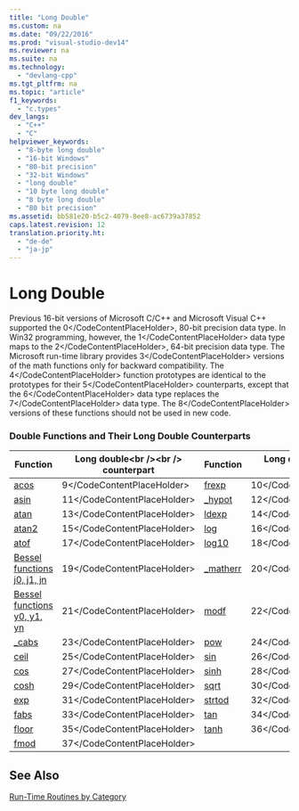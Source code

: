 ```yaml
---
title: "Long Double"
ms.custom: na
ms.date: "09/22/2016"
ms.prod: "visual-studio-dev14"
ms.reviewer: na
ms.suite: na
ms.technology: 
  - "devlang-cpp"
ms.tgt_pltfrm: na
ms.topic: "article"
f1_keywords: 
  - "c.types"
dev_langs: 
  - "C++"
  - "C"
helpviewer_keywords: 
  - "8-byte long double"
  - "16-bit Windows"
  - "80-bit precision"
  - "32-bit Windows"
  - "long double"
  - "10 byte long double"
  - "8 byte long double"
  - "80 bit precision"
ms.assetid: bb581e20-b5c2-4079-8ee8-ac6739a37852
caps.latest.revision: 12
translation.priority.ht: 
  - "de-de"
  - "ja-jp"
---
```

# Long Double
Previous 16-bit versions of Microsoft C/C++ and Microsoft Visual C++ supported the <CodeContentPlaceHolder>0\</CodeContentPlaceHolder>, 80-bit precision data type. In Win32 programming, however, the <CodeContentPlaceHolder>1\</CodeContentPlaceHolder> data type maps to the <CodeContentPlaceHolder>2\</CodeContentPlaceHolder>, 64-bit precision data type. The Microsoft run-time library provides <CodeContentPlaceHolder>3\</CodeContentPlaceHolder> versions of the math functions only for backward compatibility. The <CodeContentPlaceHolder>4\</CodeContentPlaceHolder> function prototypes are identical to the prototypes for their <CodeContentPlaceHolder>5\</CodeContentPlaceHolder> counterparts, except that the <CodeContentPlaceHolder>6\</CodeContentPlaceHolder> data type replaces the <CodeContentPlaceHolder>7\</CodeContentPlaceHolder> data type. The <CodeContentPlaceHolder>8\</CodeContentPlaceHolder> versions of these functions should not be used in new code.  
  
### Double Functions and Their Long Double Counterparts  
  
|Function|Long double\<br />\<br /> counterpart|Function|Long double\<br />\<br /> counterpart|  
|--------------|---------------------------------|--------------|---------------------------------|  
|[acos](../vs140/acos--acosf--acosl.md)|<CodeContentPlaceHolder>9\</CodeContentPlaceHolder>|[frexp](../vs140/frexp.md)|<CodeContentPlaceHolder>10\</CodeContentPlaceHolder>|  
|[asin](../vs140/asin--asinf--asinl.md)|<CodeContentPlaceHolder>11\</CodeContentPlaceHolder>|[_hypot](../vs140/hypot--hypotf--hypotl--_hypot--_hypotf--_hypotl.md)|<CodeContentPlaceHolder>12\</CodeContentPlaceHolder>|  
|[atan](../vs140/atan--atanf--atanl--atan2--atan2f--atan2l.md)|<CodeContentPlaceHolder>13\</CodeContentPlaceHolder>|[ldexp](../vs140/ldexp.md)|<CodeContentPlaceHolder>14\</CodeContentPlaceHolder>|  
|[atan2](../vs140/atan--atanf--atanl--atan2--atan2f--atan2l.md)|<CodeContentPlaceHolder>15\</CodeContentPlaceHolder>|[log](../vs140/log--logf--log10--log10f.md)|<CodeContentPlaceHolder>16\</CodeContentPlaceHolder>|  
|[atof](../vs140/atof--_atof_l--_wtof--_wtof_l.md)|<CodeContentPlaceHolder>17\</CodeContentPlaceHolder>|[log10](../vs140/log--logf--log10--log10f.md)|<CodeContentPlaceHolder>18\</CodeContentPlaceHolder>|  
|[Bessel functions j0, j1, jn](../vs140/bessel-functions--_j0--_j1--_jn.md)|<CodeContentPlaceHolder>19\</CodeContentPlaceHolder>|[_matherr](../vs140/_matherr.md)|<CodeContentPlaceHolder>20\</CodeContentPlaceHolder>|  
|[Bessel functions y0, y1, yn](../Topic/Bessel%20Functions:%20_y0,%20_y1,%20_yn_deleted.md)|<CodeContentPlaceHolder>21\</CodeContentPlaceHolder>|[modf](../vs140/modf--modff--modfl.md)|<CodeContentPlaceHolder>22\</CodeContentPlaceHolder>|  
|[_cabs](../vs140/_cabs.md)|<CodeContentPlaceHolder>23\</CodeContentPlaceHolder>|[pow](../vs140/pow--powf--powl.md)|<CodeContentPlaceHolder>24\</CodeContentPlaceHolder>|  
|[ceil](../vs140/ceil--ceilf--ceill.md)|<CodeContentPlaceHolder>25\</CodeContentPlaceHolder>|[sin](../vs140/sin--sinf--sinl--sinh--sinhf--sinhl.md)|<CodeContentPlaceHolder>26\</CodeContentPlaceHolder>|  
|[cos](../vs140/cos--cosf--cosl--cosh--coshf--coshl.md)|<CodeContentPlaceHolder>27\</CodeContentPlaceHolder>|[sinh](../vs140/sin--sinf--sinl--sinh--sinhf--sinhl.md)|<CodeContentPlaceHolder>28\</CodeContentPlaceHolder>|  
|[cosh](../vs140/cos--cosf--cosl--cosh--coshf--coshl.md)|<CodeContentPlaceHolder>29\</CodeContentPlaceHolder>|[sqrt](../vs140/sqrt--sqrtf--sqrtl.md)|<CodeContentPlaceHolder>30\</CodeContentPlaceHolder>|  
|[exp](../vs140/exp--expf.md)|<CodeContentPlaceHolder>31\</CodeContentPlaceHolder>|[strtod](../vs140/strtod--_strtod_l--wcstod--_wcstod_l.md)|<CodeContentPlaceHolder>32\</CodeContentPlaceHolder>|  
|[fabs](../vs140/fabs--fabsf--fabsl.md)|<CodeContentPlaceHolder>33\</CodeContentPlaceHolder>|[tan](../vs140/tan--tanf--tanl--tanh--tanhf--tanhl.md)|<CodeContentPlaceHolder>34\</CodeContentPlaceHolder>|  
|[floor](../vs140/floor--floorf--floorl.md)|<CodeContentPlaceHolder>35\</CodeContentPlaceHolder>|[tanh](../vs140/tan--tanf--tanl--tanh--tanhf--tanhl.md)|<CodeContentPlaceHolder>36\</CodeContentPlaceHolder>|  
|[fmod](../vs140/fmod--fmodf.md)|<CodeContentPlaceHolder>37\</CodeContentPlaceHolder>|||  
  
## See Also  
 [Run-Time Routines by Category](../vs140/run-time-routines-by-category.md)